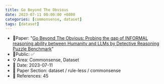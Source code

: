 ```yaml
---
title: Go Beyond The Obvious
date: 2023-07-11 00:00:00 +0800
categories: [commonsense, dataset]
tags: [dataset]
---
```


- 📙Paper: "[Go Beyond The Obvious: Probing the gap of INFORMAL reasoning ability between Humanity and LLMs by Detective Reasoning Puzzle Benchmark](https://arxiv.org/abs/2307.05113)"
- 🔑Public: ✅
- ⚲ Area: Commonsense, Dataset
- 📅 Date: 2023-07-11
- 🔎 Paper Section: dataset / rule-less / commonsense
- 📝 References: 45
